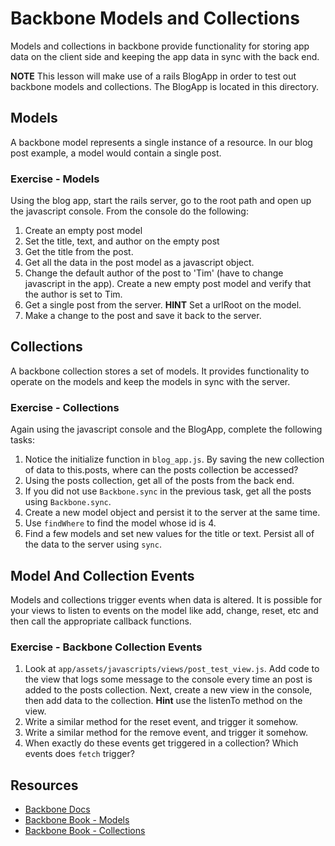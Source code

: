 # Backbone Models and Collections

Models and collections in backbone provide functionality for storing app data on the client side and keeping the app data in sync with the back end.

__NOTE__ This lesson will make use of a rails BlogApp in order to test out backbone models and collections.  The BlogApp is located in this directory.

## Models
A backbone model represents a single instance of a resource.  In our blog post example, a model would contain a single post.

### Exercise - Models

Using the blog app, start the rails server, go to the root path and open up the javascript console.  From the console do the following:

1. Create an empty post model
2. Set the title, text, and author on the empty post
3. Get the title from the post.
4. Get all the data in the post model as a javascript object.
5. Change the default author of the post to 'Tim' (have to change javascript in the app).  Create a new empty post model and verify that the author is set to Tim.
6. Get a single post from the server.  __HINT__ Set a urlRoot on the model.
7. Make a change to the post and save it back to the server.

## Collections
A backbone collection stores a set of models.  It provides functionality to operate on the models and keep the models in sync with the server.

### Exercise - Collections

Again using the javascript console and the BlogApp, complete the following tasks:

1. Notice the initialize function in ```blog_app.js```.  By saving the new collection of data to this.posts, where can the posts collection be accessed?
2. Using the posts collection, get all of the posts from the back end.
3. If you did not use ```Backbone.sync``` in the previous task, get all the posts using ```Backbone.sync```.
4. Create a new model object and persist it to the server at the same time.
5. Use ```findWhere``` to find the model whose id is 4.
6. Find a few models and set new values for the title or text.  Persist all of the data to the server using ```sync```.

## Model And Collection Events
Models and collections trigger events when data is altered.  It is possible for your views to listen to events on the model like add, change, reset, etc and then call the appropriate callback functions.

### Exercise - Backbone Collection Events

1. Look at ```app/assets/javascripts/views/post_test_view.js```.  Add code to the view that logs some message to the console every time an post is added to the posts collection.  Next, create a new view in the console, then add data to the collection. __Hint__ use the listenTo method on the view.
2. Write a similar method for the reset event, and trigger it somehow.
3. Write a similar method for the remove event, and trigger it somehow.
4. When exactly do these events get triggered in a collection?  Which events does ```fetch``` trigger?


## Resources

* [Backbone Docs](http://documentcloud.github.io/backbone/#)
* [Backbone Book - Models](http://addyosmani.github.io/backbone-fundamentals/#models-1)
* [Backbone Book - Collections](http://addyosmani.github.io/backbone-fundamentals/#collections)
